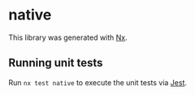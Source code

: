 # native

This library was generated with [Nx](https://nx.dev).

## Running unit tests

Run `nx test native` to execute the unit tests via [Jest](https://jestjs.io).

